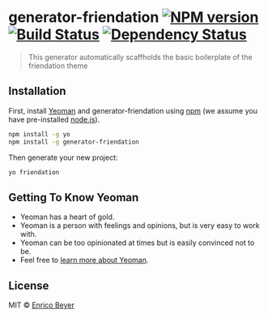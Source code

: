 # generator-friendation [![NPM version][npm-image]][npm-url] [![Build Status][travis-image]][travis-url] [![Dependency Status][daviddm-image]][daviddm-url]
> This generator automatically scaffholds the basic boilerplate of the friendation theme

## Installation

First, install [Yeoman](http://yeoman.io) and generator-friendation using [npm](https://www.npmjs.com/) (we assume you have pre-installed [node.js](https://nodejs.org/)).

```bash
npm install -g yo
npm install -g generator-friendation
```

Then generate your new project:

```bash
yo friendation
```

## Getting To Know Yeoman

 * Yeoman has a heart of gold.
 * Yeoman is a person with feelings and opinions, but is very easy to work with.
 * Yeoman can be too opinionated at times but is easily convinced not to be.
 * Feel free to [learn more about Yeoman](http://yeoman.io/).

## License

MIT © [Enrico Beyer]()


[npm-image]: https://badge.fury.io/js/generator-friendation.svg
[npm-url]: https://npmjs.org/package/generator-friendation
[travis-image]: https://travis-ci.com/fv-enrico/generator-friendation.svg?branch=master
[travis-url]: https://travis-ci.com/fv-enrico/generator-friendation
[daviddm-image]: https://david-dm.org/fv-enrico/generator-friendation.svg?theme=shields.io
[daviddm-url]: https://david-dm.org/fv-enrico/generator-friendation
